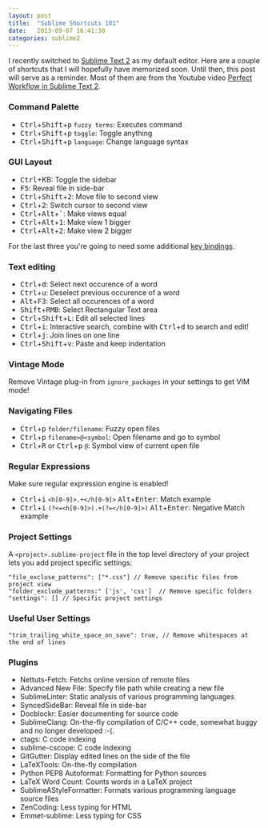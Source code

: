 ```yaml
---
layout: post
title:  "Sublime Shortcuts 101"
date:   2013-09-07 16:41:30
categories: sublime2
---
```


I recently switched to [Sublime Text 2][0] as my default editor. Here are a couple of shortcuts that I will hopefully have memorized soon. Until then, this post will serve as a reminder. Most of them are from the Youtube video [Perfect Workflow in Sublime Text 2][1].

### Command Palette

* <kbd>Ctrl</kbd>+<kbd>Shift</kbd>+<kbd>p</kbd> ```fuzzy terms```: Executes command
* <kbd>Ctrl</kbd>+<kbd>Shift</kbd>+<kbd>p</kbd> ```toggle```: Toggle anything
* <kbd>Ctrl</kbd>+<kbd>Shift</kbd>+<kbd>p</kbd> ```language```: Change language syntax

### GUI Layout

* <kbd>Ctrl</kbd>+KB: Toggle the sidebar
* <kbd>F5</kbd>: Reveal file in side-bar
* <kbd>Ctrl</kbd>+<kbd>Shift</kbd>+<kbd>2</kbd>: Move file to second view
* <kbd>Ctrl</kbd>+<kbd>2</kbd>: Switch cursor to second view
* <kbd>Ctrl</kbd>+<kbd>Alt</kbd>+<kbd>`</kbd>: Make views equal
* <kbd>Ctrl</kbd>+<kbd>Alt</kbd>+<kbd>1</kbd>: Make view 1 bigger
* <kbd>Ctrl</kbd>+<kbd>Alt</kbd>+<kbd>2</kbd>: Make view 2 bigger

For the last three you're going to need some additional [key bindings][2].

### Text editing

* <kbd>Ctrl</kbd>+<kbd>d</kbd>: Select next occurence of a word
* <kbd>Ctrl</kbd>+<kbd>u</kbd>: Deselect previous occurence of a word
* <kbd>Alt</kbd>+<kbd>F3</kbd>: Select all occurences of a word
* <kbd>Shift</kbd>+<kbd>RMB</kbd>: Select Rectangular Text area
* <kbd>Ctrl</kbd>+<kbd>Shift</kbd>+<kbd>L</kbd>: Edit all selected lines
* <kbd>Ctrl</kbd>+<kbd>i</kbd>: Interactive search, combine with <kbd>Ctrl</kbd>+<kbd>d</kbd> to search and edit!
* <kbd>Ctrl</kbd>+<kbd>j</kbd>: Join lines on one line
* <kbd>Ctrl</kbd>+<kbd>Shift</kbd>+<kbd>v</kbd>: Paste and keep indentation

### Vintage Mode

Remove Vintage plug-in from ```ignore_packages``` in your settings to get VIM mode!

### Navigating Files

* <kbd>Ctrl</kbd>+<kbd>p</kbd> ```folder/filename```: Fuzzy open files
* <kbd>Ctrl</kbd>+<kbd>p</kbd> ```filename>@<symbol```: Open filename and go to symbol
* <kbd>Ctrl</kbd>+<kbd>R</kbd> or <kbd>Ctrl</kbd>+<kbd>p</kbd> ```@```: Symbol view of current open file

### Regular Expressions

Make sure regular expression engine is enabled!

* <kbd>Ctrl</kbd>+<kbd>i</kbd> ```<h[0-9]>.+</h[0-9]>``` <kbd>Alt</kbd>+<kbd>Enter</kbd>: Match example
* <kbd>Ctrl</kbd>+<kbd>i</kbd> ```(?<=<h[0-9]>).+(?=</h[0-9]>)``` <kbd>Alt</kbd>+<kbd>Enter</kbd>: Negative Match example

### Project Settings

A ```<project>.sublime-project``` file in the top level directory of your project lets you add project specific settings:

```
"file_excluse_patterns": ["*.css"] // Remove specific files from project view
"folder_exclude_patterns:" ['js', 'css']  // Remove specific folders
"settings": [] // Specific project settings
```

### Useful User Settings
```
"trim_trailing_white_space_on_save": true, // Remove whitespaces at the end of lines
```

### Plugins

* Nettuts-Fetch: Fetchs online version of remote files
* Advanced New File: Specify file path while creating a new file
* SublimeLinter: Static analysis of various programming languages
* SyncedSideBar: Reveal file in side-bar
* Docblockr: Easier documenting for source code
* SublimeClang: On-the-fly compilation of C/C++ code, somewhat buggy and no longer developed :-(.
* ctags: C code indexing
* sublime-cscope: C code indexing
* GitGutter: Display edited lines on the side of the file
* LaTeXTools: On-the-fly compilation
* Python PEP8 Autoformat: Formatting for Python sources
* LaTeX Word Count: Counts words in a LaTeX project
* SublimeAStyleFormatter: Formats various programming language source files
* ZenCoding: Less typing for HTML
* Emmet-sublime: Less typing for CSS


[0]: http://www.sublimetext.com/ "Sublime Text official Website"
[1]: https://www.youtube.com/watch?v=TZ-bgcJ6fQo "Screencast"
[2]: https://gist.github.com/gz/6594118 "Gist with Shortcuts"
